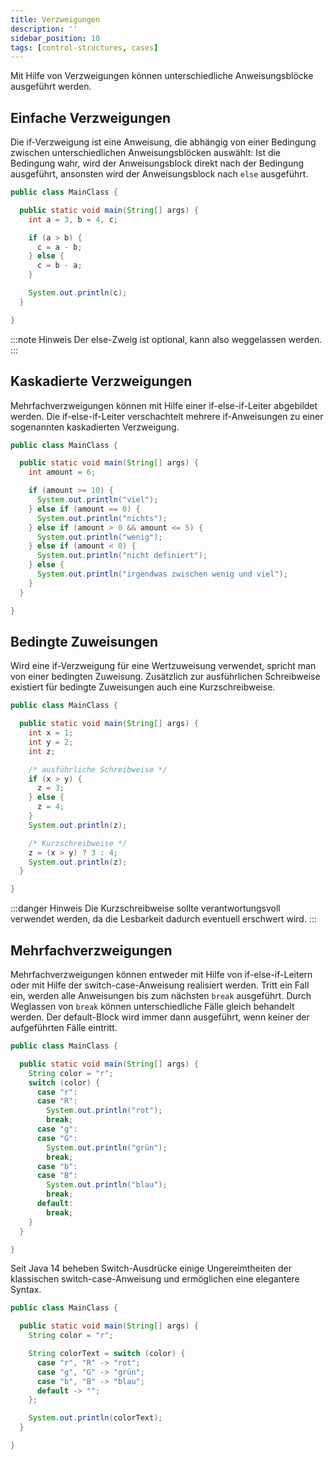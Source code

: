 ```yaml
---
title: Verzweigungen
description: ''
sidebar_position: 10
tags: [control-structures, cases]
---
```


Mit Hilfe von Verzweigungen können unterschiedliche Anweisungsblöcke ausgeführt werden.

## Einfache Verzweigungen
Die if-Verzweigung ist eine Anweisung, die abhängig von einer Bedingung zwischen unterschiedlichen Anweisungsblöcken auswählt: Ist die Bedingung wahr, wird der Anweisungsblock direkt nach der Bedingung ausgeführt, ansonsten wird der Anweisungsblock nach `else` 
ausgeführt.

```java title="MainClass.java" showLineNumbers
public class MainClass {

  public static void main(String[] args) {
    int a = 3, b = 4, c;

    if (a > b) {
      c = a - b;
    } else {
      c = b - a;
    }

    System.out.println(c);
  }

}
```

:::note Hinweis
Der else-Zweig ist optional, kann also weggelassen werden.
:::

## Kaskadierte Verzweigungen
Mehrfachverzweigungen können mit Hilfe einer if-else-if-Leiter abgebildet werden. Die if-else-if-Leiter verschachtelt mehrere if-Anweisungen zu einer sogenannten kaskadierten Verzweigung.

```java title="MainClass.java" showLineNumbers
public class MainClass {

  public static void main(String[] args) {
    int amount = 6;

    if (amount >= 10) {
      System.out.println("viel");
    } else if (amount == 0) {
      System.out.println("nichts");
    } else if (amount > 0 && amount <= 5) {
      System.out.println("wenig");
    } else if (amount < 0) {
      System.out.println("nicht definiert");
    } else {
      System.out.println("irgendwas zwischen wenig und viel");
    }
  }

}
```

## Bedingte Zuweisungen
Wird eine if-Verzweigung für eine Wertzuweisung verwendet, spricht man von einer bedingten Zuweisung. Zusätzlich zur ausführlichen Schreibweise existiert für bedingte Zuweisungen auch eine Kurzschreibweise. 

```java title="MainClass.java" showLineNumbers
public class MainClass {

  public static void main(String[] args) {
    int x = 1;
    int y = 2;
    int z;

    /* ausführliche Schreibweise */
    if (x > y) {
      z = 3;
    } else {
      z = 4;
    }
    System.out.println(z);

    /* Kurzschreibweise */
    z = (x > y) ? 3 : 4;
    System.out.println(z);
  }

}
```

:::danger Hinweis
Die Kurzschreibweise sollte verantwortungsvoll verwendet werden, da die Lesbarkeit dadurch eventuell erschwert wird.
:::

## Mehrfachverzweigungen
Mehrfachverzweigungen können entweder mit Hilfe von if-else-if-Leitern oder mit Hilfe der switch-case-Anweisung realisiert werden. Tritt ein Fall ein, werden alle Anweisungen bis zum nächsten `break` ausgeführt. Durch Weglassen von `break` können 
unterschiedliche Fälle gleich behandelt werden. Der default-Block wird immer dann ausgeführt, wenn keiner der aufgeführten Fälle eintritt.

```java title="MainClass.java" showLineNumbers
public class MainClass {

  public static void main(String[] args) {
    String color = "r";
    switch (color) {
      case "r":
      case "R":
        System.out.println("rot");
        break;
      case "g":
      case "G":
        System.out.println("grün");
        break;
      case "b":
      case "B":
        System.out.println("blau");
        break;
      default:
        break;
    }
  }

}
```

Seit Java 14 beheben Switch-Ausdrücke einige Ungereimtheiten der klassischen switch-case-Anweisung und ermöglichen eine elegantere Syntax.

```java title="MainClass.java" showLineNumbers
public class MainClass {

  public static void main(String[] args) {
    String color = "r";

    String colorText = switch (color) {
      case "r", "R" -> "rot";
      case "g", "G" -> "grün";
      case "b", "B" -> "blau";
      default -> "";
    };

    System.out.println(colorText);
  }

}
```
